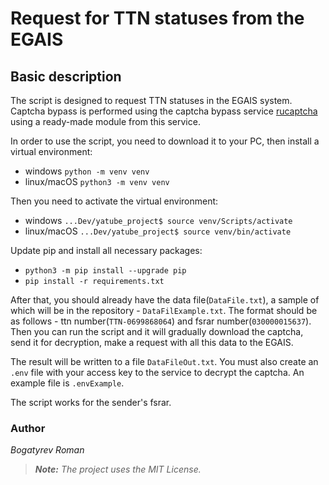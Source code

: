 # Request for TTN statuses from the EGAIS
## Basic description

The script is designed to request TTN statuses in the EGAIS system. Captcha bypass is performed using the captcha bypass service [rucaptcha](https://rucaptcha.com) using a ready-made module from this service.

In order to use the script, you need to download it to your PC, then install a virtual environment:
- windows `python -m venv venv`
- linux/macOS `python3 -m venv venv`

Then you need to activate the virtual environment:
- windows `...Dev/yatube_project$ source venv/Scripts/activate`
- linux/macOS `...Dev/yatube_project$ source venv/bin/activate`

Update pip and install all necessary packages:
- `python3 -m pip install --upgrade pip`
- `pip install -r requirements.txt`

After that, you should already have the data file(`DataFile.txt`), a sample of which will be in the repository - `DataFilExample.txt`. The format should be as follows - ttn number(`TTN-0699868064`) and fsrar number(`030000015637`). Then you can run the script and it will gradually download the captcha, send it for decryption, make a request with all this data to the EGAIS.

The result will be written to a file `DataFileOut.txt`.
You must also create an `.env` file with your access key to the service to decrypt the captcha. An example file is `.envExample`.

The script works for the sender's fsrar.

### Author

_Bogatyrev Roman_

> ***_Note:_*** _The project uses the MIT License._
